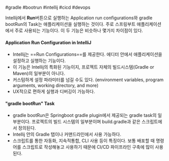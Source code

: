 #gradle #bootrun #intellij #cicd #devops 


Intellij에서 **Run**버튼으로 실행하는 Application run configurations와 gradle bootRun의 Task는 애플리케이션을 실행하는 것이다. 주로 스프링부트 애플리케이션에서 주로 사용되는 기능이다. 이 두 기능은 비슷하나 몇가지 차이점이 있다.

#### Application Run Configuration in IntelliJ
- Intellij는 ==Run Configurations==를 제공한다. 에디터 안에서 애플리케이션을 설정하고 실행하는 기능이다.
- 이 기능은 Intellij의 특화된 기능이지, 프로젝트 자체의 빌드시스템(Gradle or Maven)의 일부분이 아니다.
- 커스텀하게 설정 파라미터를 넘길 수도 있다. (environment variables, program arguments, working directory, and more)
- UX적으로 편하게 실행과 디버깅이 가능하다. 

#### "gradle bootRun" Task
- gradle bootRun은 Springboot gradle plugin에서 제공되는 gradle task의 일부분이다. 프로젝트의 빌드 시스템의 일부분이며 build.gradle과 같은 스크립트에서 정의된다.
- Intellij 안의 Gradle 탭이나 커맨드라인에서 사용 가능하다.
- 스크립트를 통한 자동화, 지속적통합, CLI 사용 등이 특징이다. 보통 배포할 때 명령어를 스크립트로 작성해놓고 사용하기 때문에 CI/CD 파이프라인 구축에 많이 사용된다.